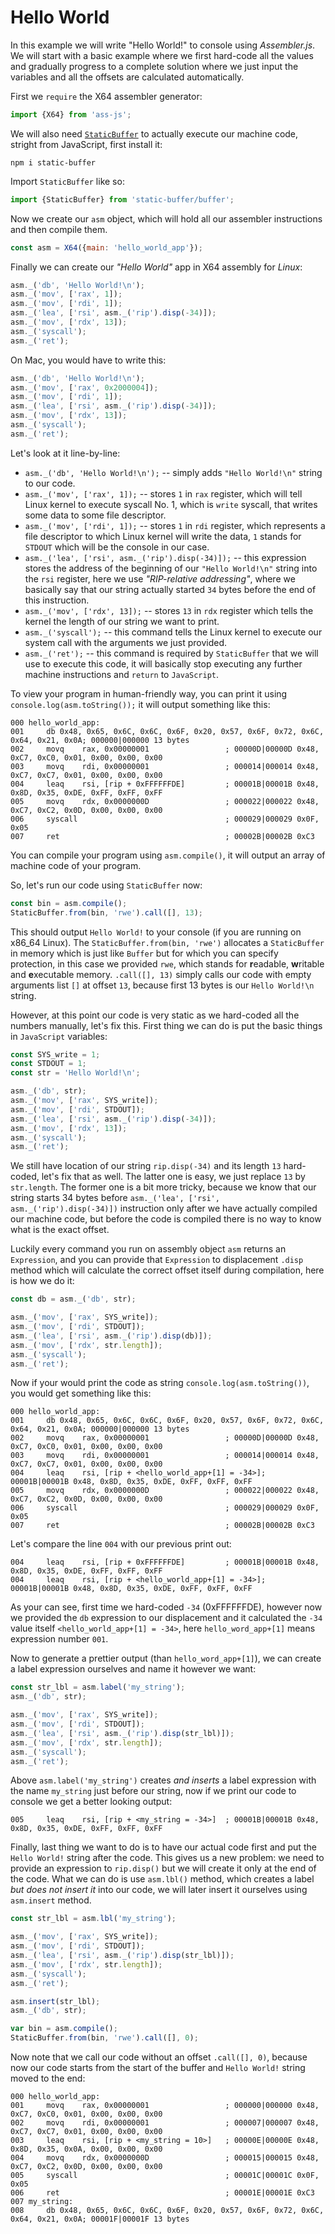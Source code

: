 # Hello World

In this example we will write "Hello World!" to console using *Assembler.js*. We will
start with a basic example where we first hard-code all the values and gradually
progress to a complete solution where we just input the variables and all the
offsets are calculated automatically.

First we `require` the X64 assembler generator:

```js
import {X64} from 'ass-js';
```

We will also need [`StaticBuffer`](http://www.npmjs.com/package/static-buffer)
to actually execute our machine code, stright from JavaScript, first install it:

```shell
npm i static-buffer
```

Import `StaticBuffer` like so:

```js
import {StaticBuffer} from 'static-buffer/buffer';
```

Now we create our `asm` object, which will hold all our assembler instructions and then compile them.

```js
const asm = X64({main: 'hello_world_app'});
```

Finally we can create our *"Hello World"* app in X64 assembly for *Linux*:

```js
asm._('db', 'Hello World!\n');
asm._('mov', ['rax', 1]);
asm._('mov', ['rdi', 1]);
asm._('lea', ['rsi', asm._('rip').disp(-34)]);
asm._('mov', ['rdx', 13]);
asm._('syscall');
asm._('ret');
```

On Mac, you would have to write this:

```js
asm._('db', 'Hello World!\n');
asm._('mov', ['rax', 0x2000004]);
asm._('mov', ['rdi', 1]);
asm._('lea', ['rsi', asm._('rip').disp(-34)]);
asm._('mov', ['rdx', 13]);
asm._('syscall');
asm._('ret');
```

Let's look at it line-by-line:

 - `asm._('db', 'Hello World!\n');` -- simply adds `"Hello World!\n"` string to our code.
 - `asm._('mov', ['rax', 1]);` -- stores `1` in `rax` register, which will tell Linux kernel to execute syscall No. 1, which is
 `write` syscall, that writes some data to some file descriptor.
 - `asm._('mov', ['rdi', 1]);` -- stores `1` in `rdi` register, which represents a file descriptor to which Linux kernel will
 write the data, `1` stands for `STDOUT` which will be the console in our case.
 - `asm._('lea', ['rsi', asm._('rip').disp(-34)]);` -- this expression stores the address of the beginning of our `"Hello World!\n"` string
 into the `rsi` register, here we use *"RIP-relative addressing"*, where we basically say that our string actually started
 `34` bytes before the end of this instruction.
 - `asm._('mov', ['rdx', 13]);` -- stores `13` in `rdx` register which tells the kernel the length of our string we want to print.
 - `asm._('syscall');` -- this command tells the Linux kernel to execute our system call with the arguments we just provided.
 - `asm._('ret');` -- this command is required by `StaticBuffer` that we will use to execute this code, it will basically stop
 executing any further machine instructions and `return` to `JavaScript`.

To view your program in human-friendly way, you can print it using `console.log(asm.toString());`
it will output something like this:

    000 hello_world_app:
    001     db 0x48, 0x65, 0x6C, 0x6C, 0x6F, 0x20, 0x57, 0x6F, 0x72, 0x6C, 0x64, 0x21, 0x0A; 000000|000000 13 bytes
    002     movq    rax, 0x00000001                 ; 00000D|00000D 0x48, 0xC7, 0xC0, 0x01, 0x00, 0x00, 0x00
    003     movq    rdi, 0x00000001                 ; 000014|000014 0x48, 0xC7, 0xC7, 0x01, 0x00, 0x00, 0x00
    004     leaq    rsi, [rip + 0xFFFFFFDE]         ; 00001B|00001B 0x48, 0x8D, 0x35, 0xDE, 0xFF, 0xFF, 0xFF
    005     movq    rdx, 0x0000000D                 ; 000022|000022 0x48, 0xC7, 0xC2, 0x0D, 0x00, 0x00, 0x00
    006     syscall                                 ; 000029|000029 0x0F, 0x05
    007     ret                                     ; 00002B|00002B 0xC3

You can compile your program using `asm.compile()`, it will output an array of machine code of your program.

So, let's run our code using `StaticBuffer` now:

```js
const bin = asm.compile();
StaticBuffer.from(bin, 'rwe').call([], 13);
```

This should output `Hello World!` to your console (if you are running on x86_64 Linux). The `StaticBuffer.from(bin, 'rwe')`
allocates a `StaticBuffer` in memory which is just like `Buffer` but for which you can specify protection, in this case
we provided `rwe`, which stands for **r**eadable, **w**ritable and **e**xecutable memory. `.call([], 13)` simply calls our
code with empty arguments list `[]` at offset `13`, because first 13 bytes is our `Hello World!\n` string.

However, at this point our code is very static as we hard-coded all the numbers manually, let's fix this. First thing we
can do is put the basic things in `JavaScript` variables:

```js
const SYS_write = 1;
const STDOUT = 1;
const str = 'Hello World!\n';

asm._('db', str);
asm._('mov', ['rax', SYS_write]);
asm._('mov', ['rdi', STDOUT]);
asm._('lea', ['rsi', asm._('rip').disp(-34)]);
asm._('mov', ['rdx', 13]);
asm._('syscall');
asm._('ret');
```

We still have location of our string `rip.disp(-34)` and its length `13` hard-coded, let's fix that as well. The latter one is
easy, we just replace `13` by `str.length`. The former one is a bit more tricky, because we know that our string starts 34 bytes before
`asm._('lea', ['rsi', asm._('rip').disp(-34)])` instruction only after we have actually compiled our machine code,
but before the code is compiled there is no way to know what is the exact offset.

Luckily every command you run on assembly object `asm` returns an `Expression`, and you can provide that `Expression` to displacement
`.disp` method which will calculate the correct offset itself during compilation, here is how we do it:

```js
const db = asm._('db', str);

asm._('mov', ['rax', SYS_write]);
asm._('mov', ['rdi', STDOUT]);
asm._('lea', ['rsi', asm._('rip').disp(db)]);
asm._('mov', ['rdx', str.length]);
asm._('syscall');
asm._('ret');
```

Now if your would print the code as string `console.log(asm.toString())`, you would get something like this:

    000 hello_world_app:
    001     db 0x48, 0x65, 0x6C, 0x6C, 0x6F, 0x20, 0x57, 0x6F, 0x72, 0x6C, 0x64, 0x21, 0x0A; 000000|000000 13 bytes
    002     movq    rax, 0x00000001                 ; 00000D|00000D 0x48, 0xC7, 0xC0, 0x01, 0x00, 0x00, 0x00
    003     movq    rdi, 0x00000001                 ; 000014|000014 0x48, 0xC7, 0xC7, 0x01, 0x00, 0x00, 0x00
    004     leaq    rsi, [rip + <hello_world_app+[1] = -34>]; 00001B|00001B 0x48, 0x8D, 0x35, 0xDE, 0xFF, 0xFF, 0xFF
    005     movq    rdx, 0x0000000D                 ; 000022|000022 0x48, 0xC7, 0xC2, 0x0D, 0x00, 0x00, 0x00
    006     syscall                                 ; 000029|000029 0x0F, 0x05
    007     ret                                     ; 00002B|00002B 0xC3

Let's compare the line `004` with our previous print out:

    004     leaq    rsi, [rip + 0xFFFFFFDE]         ; 00001B|00001B 0x48, 0x8D, 0x35, 0xDE, 0xFF, 0xFF, 0xFF
    004     leaq    rsi, [rip + <hello_world_app+[1] = -34>]; 00001B|00001B 0x48, 0x8D, 0x35, 0xDE, 0xFF, 0xFF, 0xFF

As your can see, first time we hard-coded `-34` (0xFFFFFFDE), however now we provided the `db` expression to our displacement
and it calculated the `-34` value itself `<hello_world_app+[1] = -34>`, here `hello_word_app+[1]` means expression number `001`.

Now to generate a prettier output (than `hello_word_app+[1]`), we can create a label expression ourselves and name it however we want:

```js
const str_lbl = asm.label('my_string');
asm._('db', str);

asm._('mov', ['rax', SYS_write]);
asm._('mov', ['rdi', STDOUT]);
asm._('lea', ['rsi', asm._('rip').disp(str_lbl)]);
asm._('mov', ['rdx', str.length]);
asm._('syscall');
asm._('ret');
```

Above `asm.label('my_string')` creates *and inserts* a label expression with the name `my_string` just before our string, now if we print
our code to console we get a better looking output:

    005     leaq    rsi, [rip + <my_string = -34>]  ; 00001B|00001B 0x48, 0x8D, 0x35, 0xDE, 0xFF, 0xFF, 0xFF

Finally, last thing we want to do is to have our actual code first and put the `Hello World!` string after the code. This gives us a new
problem: we need to provide an expression to `rip.disp()` but we will create it only at the end of the code. What we can do is use `asm.lbl()`
method, which creates a label *but does not insert it* into our code, we will later insert it ourselves using `asm.insert` method.

```js
const str_lbl = asm.lbl('my_string');

asm._('mov', ['rax', SYS_write]);
asm._('mov', ['rdi', STDOUT]);
asm._('lea', ['rsi', asm._('rip').disp(str_lbl)]);
asm._('mov', ['rdx', str.length]);
asm._('syscall');
asm._('ret');

asm.insert(str_lbl);
asm._('db', str);

var bin = asm.compile();
StaticBuffer.from(bin, 'rwe').call([], 0);
```

Now note that we call our code without an offset `.call([], 0)`, because now our code starts from the start of the buffer and `Hello World!`
string moved to the end:

    000 hello_world_app:
    001     movq    rax, 0x00000001                 ; 000000|000000 0x48, 0xC7, 0xC0, 0x01, 0x00, 0x00, 0x00
    002     movq    rdi, 0x00000001                 ; 000007|000007 0x48, 0xC7, 0xC7, 0x01, 0x00, 0x00, 0x00
    003     leaq    rsi, [rip + <my_string = 10>]   ; 00000E|00000E 0x48, 0x8D, 0x35, 0x0A, 0x00, 0x00, 0x00
    004     movq    rdx, 0x0000000D                 ; 000015|000015 0x48, 0xC7, 0xC2, 0x0D, 0x00, 0x00, 0x00
    005     syscall                                 ; 00001C|00001C 0x0F, 0x05
    006     ret                                     ; 00001E|00001E 0xC3
    007 my_string:
    008     db 0x48, 0x65, 0x6C, 0x6C, 0x6F, 0x20, 0x57, 0x6F, 0x72, 0x6C, 0x64, 0x21, 0x0A; 00001F|00001F 13 bytes
